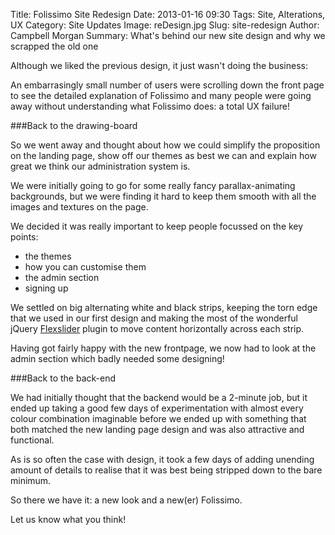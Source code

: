 Title: Folissimo Site Redesign
Date: 2013-01-16 09:30
Tags: Site, Alterations, UX
Category: Site Updates
Image: reDesign.jpg
Slug: site-redesign
Author: Campbell Morgan
Summary: What's behind our new site design and why we scrapped the old one

Although we liked the previous design, it just wasn't doing the business:

An embarrasingly small number of users were scrolling down the front page
to see the detailed explanation of Folissimo and many people were going
away without understanding what Folissimo does: a total UX failure!

###Back to the drawing-board

So we went away and thought about how we could simplify the proposition on the landing page,
show off our themes as best we can and explain how great we think our administration
system is.

We were initially going to go for some really fancy parallax-animating backgrounds, but
we were finding it hard to keep them smooth with all the images and textures on the page.

We decided it was really important to keep people focussed on the key points:

*	the themes
*	how you can customise them
*	the admin section
*	signing up

We settled on big alternating white and black strips, keeping the torn edge that we used in
our first design and making the most of the wonderful jQuery [Flexslider](https://github.com/woothemes/flexslider) plugin to move content
horizontally across each strip.

Having got fairly happy with the new frontpage, we now had to look at the admin section which
badly needed some designing!

###Back to the back-end

We had initially thought that the backend would be a 2-minute job, but it ended up taking a good
few days of experimentation with almost every colour combination imaginable before we ended up with something
that both matched the new landing page design and was also attractive and functional.

As is so often the case with design, it took a few days of adding unending amount of details to realise
that it was best being stripped down to the bare minimum.

So there we have it: a new look and a new(er) Folissimo.

Let us know what you think!

